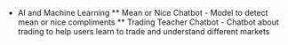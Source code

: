 * AI and Machine Learning
** Mean or Nice Chatbot - Model to detect mean or nice compliments
** Trading Teacher Chatbot - Chatbot about trading to help users learn to trade and understand different markets
